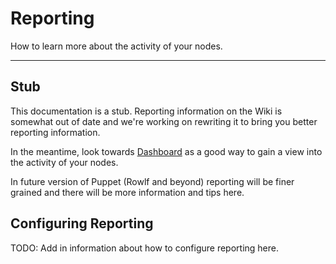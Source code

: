 Reporting
=========

How to learn more about the activity of your nodes.

* * *

Stub
----

This documentation is a stub.  Reporting information on the Wiki is somewhat out of date
and we're working on rewriting it to bring you better reporting information.

In the meantime, look towards [Dashboard](/guides/installing_dashboard.html) as a good
way to gain a view into the activity of your nodes.

In future version of Puppet (Rowlf and beyond) reporting will be finer grained
and there will be more information and tips here.

Configuring Reporting
---------------------

TODO:  Add in information about how to configure reporting here.

